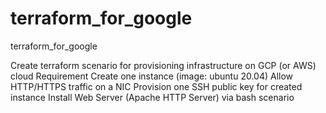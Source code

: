 # terraform_for_google
terraform_for_google

Create terraform scenario for provisioning infrastructure on GCP (or AWS) cloud
Requirement
Create one instance (image: ubuntu 20.04)
Allow HTTP/HTTPS traffic on a NIC
Provision one SSH public key for created instance
Install Web Server (Apache HTTP Server) via bash scenario

